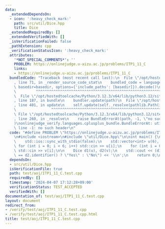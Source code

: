 ```yaml
---
data:
  _extendedDependsOn:
  - icon: ':heavy_check_mark:'
    path: src/util/Dice.hpp
    title: Dice
  _extendedRequiredBy: []
  _extendedVerifiedWith: []
  _isVerificationFailed: false
  _pathExtension: cpp
  _verificationStatusIcon: ':heavy_check_mark:'
  attributes:
    '*NOT_SPECIAL_COMMENTS*': ''
    PROBLEM: https://onlinejudge.u-aizu.ac.jp/problems/ITP1_11_C
    links:
    - https://onlinejudge.u-aizu.ac.jp/problems/ITP1_11_C
  bundledCode: "Traceback (most recent call last):\n  File \"/opt/hostedtoolcache/Python/3.12.3/x64/lib/python3.12/site-packages/onlinejudge_verify/documentation/build.py\"\
    , line 71, in _render_source_code_stat\n    bundled_code = language.bundle(stat.path,\
    \ basedir=basedir, options={'include_paths': [basedir]}).decode()\n          \
    \         ^^^^^^^^^^^^^^^^^^^^^^^^^^^^^^^^^^^^^^^^^^^^^^^^^^^^^^^^^^^^^^^^^^^^^^^^^^^^^^^^^\n\
    \  File \"/opt/hostedtoolcache/Python/3.12.3/x64/lib/python3.12/site-packages/onlinejudge_verify/languages/cplusplus.py\"\
    , line 187, in bundle\n    bundler.update(path)\n  File \"/opt/hostedtoolcache/Python/3.12.3/x64/lib/python3.12/site-packages/onlinejudge_verify/languages/cplusplus_bundle.py\"\
    , line 401, in update\n    self.update(self._resolve(pathlib.Path(included), included_from=path))\n\
    \                ^^^^^^^^^^^^^^^^^^^^^^^^^^^^^^^^^^^^^^^^^^^^^^^^^^^^^^^^^\n \
    \ File \"/opt/hostedtoolcache/Python/3.12.3/x64/lib/python3.12/site-packages/onlinejudge_verify/languages/cplusplus_bundle.py\"\
    , line 260, in _resolve\n    raise BundleErrorAt(path, -1, \"no such header\"\
    )\nonlinejudge_verify.languages.cplusplus_bundle.BundleErrorAt: util/Dice.hpp:\
    \ line -1: no such header\n"
  code: "#define PROBLEM \"https://onlinejudge.u-aizu.ac.jp/problems/ITP1_11_C\"\n\
    \n#include <iostream>\n#include \"util/Dice.hpp\"\n\nint main() {\n    std::cin.tie(0);\n\
    \    std::ios::sync_with_stdio(false);\n    std::vector<int> u(6), v(6);\n   \
    \ for (int i = 0; i < 6; i++) std::cin >> u[i];\n    for (int i = 0; i < 6; i++)\
    \ std::cin >> v[i];\n\n    Dice d1(u), d2(v);\n    std::cout << (d1.identifier()\
    \ == d2.identifier() ? \"Yes\" : \"No\") << '\\n';\n    return 0;\n}"
  dependsOn:
  - src/util/Dice.hpp
  isVerificationFile: true
  path: test/aoj/ITP1_11_C.test.cpp
  requiredBy: []
  timestamp: '2024-04-07 17:12:28+09:00'
  verificationStatus: TEST_ACCEPTED
  verifiedWith: []
documentation_of: test/aoj/ITP1_11_C.test.cpp
layout: document
redirect_from:
- /verify/test/aoj/ITP1_11_C.test.cpp
- /verify/test/aoj/ITP1_11_C.test.cpp.html
title: test/aoj/ITP1_11_C.test.cpp
---
```

